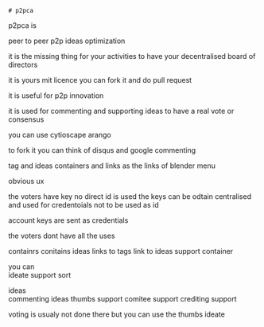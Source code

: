     # p2pca
p2pca is   

peer to peer p2p ideas optimization 

it is the missing thing for your activities 
to have your decentralised board of directors 

it is yours 
mit licence 
you can fork it and do  pull request

it is useful for p2p innovation 

it is used for commenting and supporting ideas 
to have a real vote or consensus    

you can use cytioscape
arango

to fork it 
you can think of disqus and google commenting  
 
 tag and ideas containers 
 and links 
as the links of blender menu    

  obvious ux 

the voters have key no direct id is used
the keys can be odtain centralised and used 
for credentoials not to be used as id

account keys are sent as credentials 
  
 the voters dont have all the uses

containrs conitains 
ideas 
links to tags
link to ideas
support container
 
you can  
ideate support sort

ideas  
commenting ideas 
 thumbs support
 comitee support
 crediting support
 

voting is usualy not done there
but you can use the thumbs ideate 
